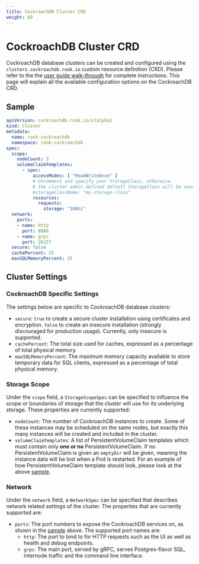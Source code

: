 ```yaml
---
title: CockroachDB Cluster CRD
weight: 60
---
```


# CockroachDB Cluster CRD

CockroachDB database clusters can be created and configured using the `clusters.cockroachdb.rook.io` custom resource definition (CRD).
Please refer to the the [user guide walk-through](cockroachdb.md) for complete instructions.
This page will explain all the available configuration options on the CockroachDB CRD.

## Sample

```yaml
apiVersion: cockroachdb.rook.io/v1alpha1
kind: Cluster
metadata:
  name: rook-cockroachdb
  namespace: rook-cockroachdb
spec:
  scope:
    nodeCount: 3
    volumeClaimTemplates:
      - spec:
          accessModes: [ "ReadWriteOnce" ]
          # Uncomment and specify your StorageClass, otherwise
          # the cluster admin defined default StorageClass will be used.
          #storageClassName: "my-storage-class"
          resources:
            requests:
              storage: "100Gi"
  network:
    ports:
    - name: http
      port: 8080
    - name: grpc
      port: 26257
  secure: false
  cachePercent: 25
  maxSQLMemoryPercent: 25
```

## Cluster Settings

### CockroachDB Specific Settings

The settings below are specific to CockroachDB database clusters:

* `secure`: `true` to create a secure cluster installation using certificates and encryption. `false` to create an insecure installation (strongly discouraged for production usage).  Currently, only insecure is supported.
* `cachePercent`: The total size used for caches, expressed as a percentage of total physical memory.
* `maxSQLMemoryPercent`: The maximum memory capacity available to store temporary data for SQL clients, expressed as a percentage of total physical memory.

### Storage Scope

Under the `scope` field, a `StorageScopeSpec` can be specified to influence the scope or boundaries of storage that the cluster will use for its underlying storage.
These properties are currently supported:

* `nodeCount`: The number of CockroachDB instances to create.  Some of these instances may be scheduled on the same nodes, but exactly this many instances will be created and included in the cluster.
* `volumeClaimTemplates`: A list of PersistentVolumeClaim templates which must contain only **one or no** PersistentVolumeClaim. If no PersistentVolumeClaim is given an `emptyDir` will be given, meaning the instance data will be lost when a Pod is restarted. For an example of how PersistentVolumeClaim template should look, please look at the above [sample](#sample).

### Network

Under the `network` field, a `NetworkSpec` can be specified that describes network related settings of the cluster.
The properties that are currently supported are:

* `ports`: The port numbers to expose the CockroachDB services on, as shown in the [sample](#sample) above.  The supported port names are:
  * `http`: The port to bind to for HTTP requests such as the UI as well as health and debug endpoints.
  * `grpc`: The main port, served by gRPC, serves Postgres-flavor SQL, internode traffic and the command line interface.
